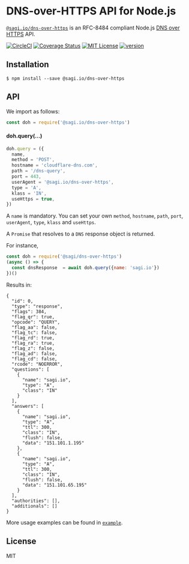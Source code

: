 # DNS-over-HTTPS API for Node.js

[`@sagi.io/dns-over-https`](https://www.npmjs.com/package/@sagi.io/dns-over-https) is an RFC-8484 compliant Node.js [DNS over HTTPS](https://en.wikipedia.org/wiki/DNS_over_HTTPS) API.

[![CircleCI](https://circleci.com/gh/sagi/dns-over-https-node.svg?style=svg)](https://circleci.com/gh/sagi/dns-over-https-node)
[![Coverage Status](https://coveralls.io/repos/github/sagi/dns-over-https-node/badge.svg?branch=master)](https://coveralls.io/github/sagi/dns-over-https-node?branch=master)
[![MIT License](https://img.shields.io/npm/l/@sagi.io/dns-over-https.svg?style=flat-square)](http://opensource.org/licenses/MIT)
[![version](https://img.shields.io/npm/v/@sagi.io/dns-over-https.svg?style=flat-square)](http://npm.im/@sagi.io/dns-over-https)

## Installation

~~~
$ npm install --save @sagi.io/dns-over-https
~~~

## API

We import as follows:
~~~js
const doh = require('@sagi.io/dns-over-https')
~~~

#### doh.query(...)

~~~js
doh.query = ({
  name,
  method = 'POST',
  hostname = 'cloudflare-dns.com',
  path = '/dns-query',
  port = 443,
  userAgent = '@sagi.io/dns-over-https',
  type = 'A',
  klass = 'IN',
  useHttps = true,
})
~~~

A `name` is mandatory. You can set your own `method`, `hostname`, `path`, `port`, `userAgent`, `type`, `klass` and `useHttps`.

A `Promise` that resolves to a `DNS`  response object is returned.


For instance,

```js
const doh = require('@sagi/dns-over-https')
(async () => {
  const dnsResponse  = await doh.query({name: 'sagi.io'})
})()
```

Results in:
```
{
  "id": 0,
  "type": "response",
  "flags": 384,
  "flag_qr": true,
  "opcode": "QUERY",
  "flag_aa": false,
  "flag_tc": false,
  "flag_rd": true,
  "flag_ra": true,
  "flag_z": false,
  "flag_ad": false,
  "flag_cd": false,
  "rcode": "NOERROR",
  "questions": [
    {
      "name": "sagi.io",
      "type": "A",
      "class": "IN"
    }
  ],
  "answers": [
    {
      "name": "sagi.io",
      "type": "A",
      "ttl": 300,
      "class": "IN",
      "flush": false,
      "data": "151.101.1.195"
    },
    {
      "name": "sagi.io",
      "type": "A",
      "ttl": 300,
      "class": "IN",
      "flush": false,
      "data": "151.101.65.195"
    }
  ],
  "authorities": [],
  "additionals": []
}

```

More usage examples can be found in [`example`](https://github.com/sagi/dns-over-https-node/blob/master/example/index.js).

## License
MIT
